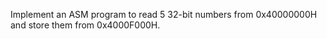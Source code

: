 Implement an ASM program to read 5 32-bit numbers from 0x40000000H and store them from 0x4000F000H.
